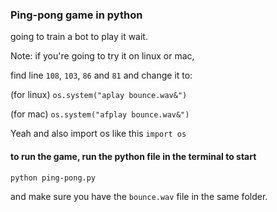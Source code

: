 ### Ping-pong game in python

going to train a bot to play it wait.

Note: 
if you're going to try it on linux or mac, 

find line ```108```, ```103```, ```86``` and ```81``` and change it to:

(for linux)
```os.system("aplay bounce.wav&")```


(for mac)
```os.system("afplay bounce.wav&")```

Yeah and also import os like this ```import os```

#### to run the game, run the python file in the terminal to start
```python ping-pong.py```

and make sure you have the ```bounce.wav``` file in the same folder. 
